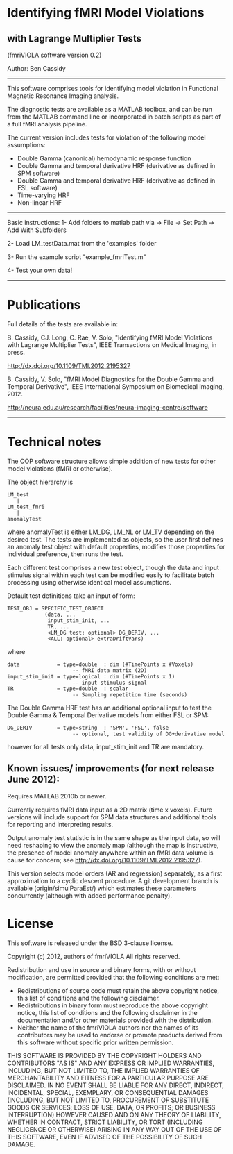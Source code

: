 Identifying fMRI Model Violations 
=================================
with Lagrange Multiplier Tests
------------------------------

(fmriVIOLA software version 0.2)

Author: Ben Cassidy

------------------------

This software comprises tools for identifying model violation in Functional Magnetic Resonance Imaging analysis. 

The diagnostic tests are available as a MATLAB toolbox, and can be run from the MATLAB command line or incorporated in batch scripts as part of a full fMRI analysis pipeline.  

The current version includes tests for violation of the following model assumptions:

- Double Gamma (canonical) hemodynamic response function
- Double Gamma and temporal derivative HRF (derivative as defined in SPM software)
- Double Gamma and temporal derivative HRF (derivative as defined in FSL software)
- Time-varying HRF
- Non-linear HRF

------------------------
Basic instructions:
1- Add folders to matlab path via 
    -> File -> Set Path -> Add With Subfolders

2- Load LM_testData.mat from the 'examples' folder

3- Run the example script "example_fmriTest.m"

4- Test your own data!

------------------------
Publications
============

Full details of the tests are available in:

B. Cassidy, CJ. Long, C. Rae, V. Solo, 
"Identifying fMRI Model Violations with Lagrange Multiplier Tests", 
IEEE Transactions on Medical Imaging, in press.

http://dx.doi.org/10.1109/TMI.2012.2195327

B. Cassidy, V. Solo, 
"fMRI Model Diagnostics for the Double Gamma and Temporal Derivative", 
IEEE International Symposium on Biomedical Imaging, 2012.

http://neura.edu.au/research/facilities/neura-imaging-centre/software

------------------------

Technical notes
===============

The OOP software structure allows simple addition of new tests for other model violations (fMRI or otherwise).

The object hierarchy is
	
	LM_test
	   |
    LM_test_fmri
	   |
    anomalyTest

where anomalyTest is either LM_DG, LM_NL or LM_TV depending on the
desired test.  The tests are implemented as objects, so the user 
first defines an anomaly test object with default properties, 
modifies those properties for individual preference, then runs the 
test. 

Each different test comprises a new test object, though the data 
and input stimulus signal within each test can be modified easily 
to facilitate batch processing using otherwise identical model 
assumptions.

Default test definitions take an input of form:

    TEST_OBJ = SPECIFIC_TEST_OBJECT
                (data, ...
                 input_stim_init, ...
                 TR, ...
                 <LM_DG test: optional> DG_DERIV, ...
                 <ALL: optional> extraDriftVars)

where

    data            = type=double  : dim (#TimePoints x #Voxels)
                         -- fMRI data matrix (2D)
    input_stim_init = type=logical : dim (#TimePoints x 1)
                         -- input stimulus signal
    TR              = type=double  : scalar
                         -- Sampling repetition time (seconds)

The Double Gamma HRF test has an additional optional input to test the
Double Gamma & Temporal Derivative models from either FSL or SPM:
    
    DG_DERIV        = type=string  : 'SPM', 'FSL', false
                         -- optional, test validity of DG+derivative model

however for all tests only data, input_stim_init and TR are mandatory.

Known issues/ improvements (for next release June 2012):
--------------------------------------------------------

Requires MATLAB 2010b or newer.

Currently requires fMRI data input as a 2D matrix (time x voxels). Future versions will include support for SPM data structures and additional tools for reporting and interpreting results.  

Output anomaly test statistic is in the same shape as the input data, so will need reshaping to view the anomaly map (although the map is instructive, the presence of model anomaly anywhere within an fMRI data volume is cause for concern; see http://dx.doi.org/10.1109/TMI.2012.2195327).

This version selects model orders (AR and regression) separately, as a first approximation to a cyclic descent procedure. A git development branch is available (origin/simulParaEst/) which estimates these parameters concurrently (although with added performance penalty).



License
=======

This software is released under the BSD 3-clause license.

Copyright (c) 2012, authors of fmriVIOLA
All rights reserved.

Redistribution and use in source and binary forms, with or without
modification, are permitted provided that the following conditions are met:

* Redistributions of source code must retain the above copyright
  notice, this list of conditions and the following disclaimer.
* Redistributions in binary form must reproduce the above copyright
  notice, this list of conditions and the following disclaimer in the
  documentation and/or other materials provided with the distribution.
* Neither the name of the fmriVIOLA authors nor the
  names of its contributors may be used to endorse or promote products
  derived from this software without specific prior written permission.

THIS SOFTWARE IS PROVIDED BY THE COPYRIGHT HOLDERS AND CONTRIBUTORS "AS IS" AND
ANY EXPRESS OR IMPLIED WARRANTIES, INCLUDING, BUT NOT LIMITED TO, THE IMPLIED
WARRANTIES OF MERCHANTABILITY AND FITNESS FOR A PARTICULAR PURPOSE ARE
DISCLAIMED. IN NO EVENT SHALL <COPYRIGHT HOLDER> BE LIABLE FOR ANY
DIRECT, INDIRECT, INCIDENTAL, SPECIAL, EXEMPLARY, OR CONSEQUENTIAL DAMAGES
(INCLUDING, BUT NOT LIMITED TO, PROCUREMENT OF SUBSTITUTE GOODS OR SERVICES;
LOSS OF USE, DATA, OR PROFITS; OR BUSINESS INTERRUPTION) HOWEVER CAUSED AND
ON ANY THEORY OF LIABILITY, WHETHER IN CONTRACT, STRICT LIABILITY, OR TORT
(INCLUDING NEGLIGENCE OR OTHERWISE) ARISING IN ANY WAY OUT OF THE USE OF THIS
SOFTWARE, EVEN IF ADVISED OF THE POSSIBILITY OF SUCH DAMAGE.

